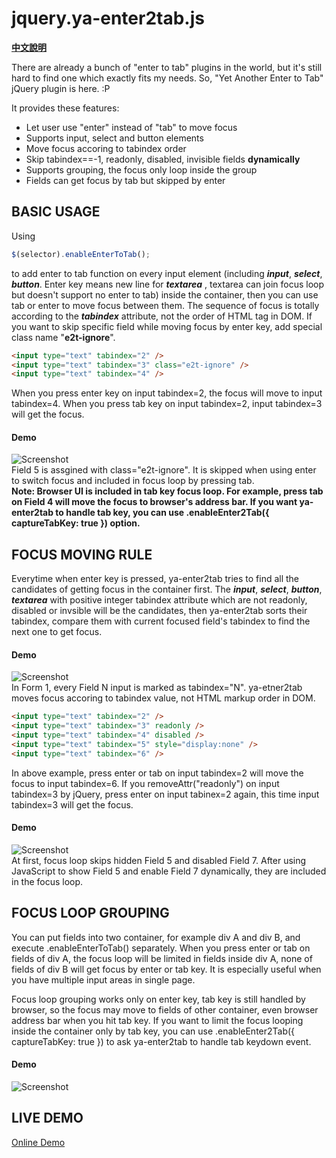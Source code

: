jquery.ya-enter2tab.js
======================

**[中文說明](說明.md)**

There are already a bunch of "enter to tab" plugins in the world, but it's still hard to find one which exactly fits my needs.  So, "Yet Another Enter to Tab" jQuery plugin is here. :P

It provides these features:

* Let user use "enter" instead of "tab" to move focus
* Supports input, select and button elements 
* Move focus accoring to tabindex order
* Skip tabindex==-1, readonly, disabled, invisible fields **dynamically**
* Supports grouping, the focus only loop inside the group
* Fields can get focus by tab but skipped by enter 
  
## BASIC USAGE

Using 
``` javascript
$(selector).enableEnterToTab();
```
to add enter to tab function on every input element (including ***input***, ***select***, ***button***.  Enter key means new line for ***textarea*** , textarea can join focus loop but doesn't support no enter to tab) inside the container, then you can use tab or enter to move focus between them.  The sequence of focus is totally according to the ***tabindex*** attribute, not the order of HTML tag in DOM.  If you want to skip specific field while moving focus by enter key, add special class name "**e2t-ignore**".

``` html
<input type="text" tabindex="2" />  
<input type="text" tabindex="3" class="e2t-ignore" />
<input type="text" tabindex="4" />
```
When you press enter key on input tabindex=2, the focus will move to input tabindex=4.  When you press tab key on input tabindex=2, input tabindex=3 will get the focus.

#### Demo
![Screenshot](https://raw.githubusercontent.com/darkthread/jquery.ya-enter2tab/master/images/Demo3.gif)  
Field 5 is assgined with class="e2t-ignore".  It is skipped when using enter to switch focus and included in focus loop by pressing tab.  
**Note: Browser UI is included in tab key focus loop.  For example,  press tab on Field 4 will move the focus to browser's address bar.  If you want ya-enter2tab to handle tab key, you can use .enableEnter2Tab({ captureTabKey: true }) option.**

## FOCUS MOVING RULE

Everytime when enter key is pressed, ya-enter2tab tries to find all the candidates of getting focus in the container first.  The ***input***, ***select***, ***button***, ***textarea*** with positive integer tabindex attribute which are not readonly, disabled or invsible will be the candidates, then ya-enter2tab sorts their tabindex, compare them with current focused field's tabindex to find the next one to get focus.

#### Demo 
![Screenshot](https://raw.githubusercontent.com/darkthread/jquery.ya-enter2tab/master/images/Demo1.gif)  
In Form 1, every Field N input is marked as tabindex="N".  ya-etner2tab moves focus accoring to tabindex value, not HTML markup order in DOM.


``` html
<input type="text" tabindex="2" />  
<input type="text" tabindex="3" readonly />
<input type="text" tabindex="4" disabled />
<input type="text" tabindex="5" style="display:none" />
<input type="text" tabindex="6" />
```

In above example, press enter or tab on input tabindex=2 will move the focus to input tabindex=6.  If you removeAttr("readonly") on input tabindex=3 by jQuery, press enter on input tabinex=2 again, this time input tabindex=3 will get the focus.

#### Demo
![Screenshot](https://raw.githubusercontent.com/darkthread/jquery.ya-enter2tab/master/images/Demo2.gif)  
At first, focus loop skips hidden Field 5 and disabled Field 7.  After using JavaScript to show Field 5 and enable Field 7 dynamically, they are included in the focus loop.

## FOCUS LOOP GROUPING

You can put fields into two container, for example div A and div B, and execute .enableEnterToTab() separately.  When you press enter or tab on fields of div A, the focus loop will be limited in fields inside div A, none of fields of div B will get focus by enter or tab key.  It is especially useful when you have multiple input areas in single page.

Focus loop grouping works only on enter key, tab key is still handled by browser, so the focus may move to fields of other container, even browser address bar  when you hit tab key.  If you want to limit the focus looping inside the container only by tab key, you can use .enableEnter2Tab({ captureTabKey: true }) to ask ya-enter2tab to handle tab keydown event.

#### Demo
![Screenshot](https://raw.githubusercontent.com/darkthread/jquery.ya-enter2tab/master/images/Demo4.gif)  

## LIVE DEMO

[Online Demo](http://htmlpreview.github.io/?https://github.com/darkthread/jquery.ya-enter2tab/blob/master/example.html)
